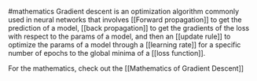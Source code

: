 #mathematics 
Gradient descent is an optimization algorithm commonly used in neural networks that involves [[Forward propagation]] to get the prediction of a model, [[back propagation]] to get the gradients of the loss with respect to the params of a model, and then an [[update rule]] to optimize the params of a model through a [[learning rate]] for a specific number of epochs to the global minima of a [[loss function]].

For the mathematics, check out the [[Mathematics of Gradient Descent]]


